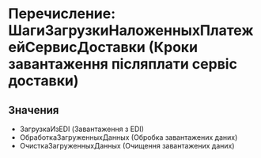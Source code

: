 ﻿# Перечисление: ШагиЗагрузкиНаложенныхПлатежейСервисДоставки (Кроки завантаження післяплати сервіс доставки)

## Значения

- ЗагрузкаИзEDI (Завантаження з EDI)
- ОбработкаЗагруженныхДанных (Обробка завантажених даних)
- ОчисткаЗагруженныхДанных (Очищення завантажених даних)

